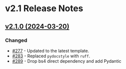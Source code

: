 # v2.1 Release Notes

## [v2.1.0 (2024-03-20)](https://github.com/nautobot/nautobot-app-circuit-maintenance/releases/tag/v2.1.0)

### Changed

- [#277](https://github.com/nautobot/nautobot-app-circuit-maintenance/issues/277) - Updated to the latest template.
- [#283](https://github.com/nautobot/nautobot-app-circuit-maintenance/issues/283) - Replaced `pydocstyle` with `ruff`.
- [#289](https://github.com/nautobot/nautobot-app-circuit-maintenance/issues/289) - Drop bs4 direct dependency and add Pydantic
